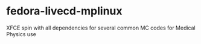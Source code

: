 fedora-livecd-mplinux
=====================

XFCE spin with all dependencies for several common MC codes for Medical Physics use
